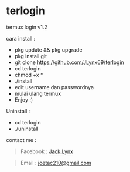 # terlogin

termux login v1.2

cara install :

* pkg update && pkg upgrade
* pkg install git
* git clone https://github.com/JLynx69/terlogin
* cd terlogin
* chmod +x *
* ./install
* edit username dan passwordnya
* mulai ulang termux
* Enjoy :)

Uninstall :

* cd terlogin
* ./uninstall


contact me :

> Facebook : [Jack Lynx](https://www.facebook.com/Jlynx69)

> Email    : joetac210@gmail.com
